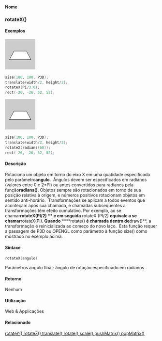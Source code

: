 
#### Nome
### rotateX()

#### Exemplos
<img border="0" height="100" src="media/rotateX_.gif" width="100"/>

```pde
size(100, 100, P3D); 
translate(width/2, height/2); 
rotateX(PI/3.0); 
rect(-26, -26, 52, 52); 

```
<img border="0" height="100" src="media/rotateX_.gif" width="100"/>

```pde
size(100, 100, P3D); 
translate(width/2, height/2); 
rotateX(radians(60)); 
rect(-26, -26, 52, 52); 

```

#### Descrição
Rotaciona um objeto em torno do eixo X em uma quatidade especificada pelo parâmetro**angulo**.
 Ângulos devem ser especificados em radianos (valores entre
0 e 2*PI) ou antes convertidos para radianos pela função**radians()**.
Objetos sempre são rotacionados em torno de sua
posição relativa à
origem, e números positivos rotacionam objetos em sentido
anti-horário.  Transformações se aplicam a
todos eventos que aconteçam após
sua chamada, e chamadas subseqüentes a
transformações têm efeito
cumulativo. Por exemplo, ao se chamar**rotateX(PI/2) ** e em seguida** rotateX (PI/2) **equivale a se chamar**rotateX(PI)**. Quando** ****rotate() **é chamada dentro de**draw()**,
a transformação é reinicializada ao começo
do novo laço.  Esta função requer a passagem
de P3D ou OPENGL como parâmetro à função
size() como mostrado no exemplo acima.

#### Sintaxe
```pde
rotateX(angulo)

```
Parâmetros
angulo
float: ângulo de rotação especificado em radianos

#### Retorno

	
Nenhum

#### Utilização

	
Web & Applicações

#### Relacionado
[rotateY() ](rotateY_)[rotateZ() ](rotateZ_)[translate() ](translate_)[rotate() ](rotate_)[scale() ](scale_)[pushMatrix() ](pushMatrix_)[popMatrix() ](popMatrix_)
